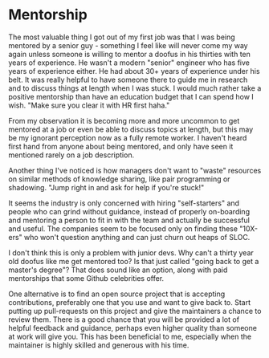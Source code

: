 # Mentorship
<!-- %TIMESTAMP=1684270800% -->

The most valuable thing I got out of my first job was that I was being mentored
by a senior guy - something I feel like will never come my way again unless
someone is willing to mentor a doofus in his thirties with ten years of
experience. He wasn't a modern "senior" engineer who has five years of
experience either. He had about 30+ years of experience under his belt. It was
really helpful to have someone there to guide me in research and to discuss
things at length when I was stuck. I would much rather take a positive
mentorship than have an education budget that I can spend how I wish. "Make sure
you clear it with HR first haha."

From my observation it is becoming more and more uncommon to get mentored at a
job or even be able to discuss topics at length, but this may be my ignorant
perception now as a fully remote worker. I haven't heard first hand from anyone
about being mentored, and only have seen it mentioned rarely on a job
description.

Another thing I've noticed is how managers don't want to "waste" resources on
similar methods of knowledge sharing, like pair programming or shadowing. "Jump
right in and ask for help if you're stuck!"

It seems the industry is only concerned with hiring "self-starters" and people
who can grind without guidance, instead of properly on-boarding and mentoring a
person to fit in with the team and actually be successful and useful. The
companies seem to be focused only on finding these "10X-ers" who won't question
anything and can just churn out heaps of SLOC.

I don't think this is only a problem with junior devs. Why can't a thirty year
old doofus like me get mentored too? Is that just called "going back to get a
master's degree"? That does sound like an option, along with paid mentorships
that some Github celebrities offer.

One alternative is to find an open source project that is accepting
contributions, preferably one that you use and want to give back to. Start
putting up pull-requests on this project and give the maintainers a chance to
review them. There is a good chance that you will be provided a lot of helpful
feedback and guidance, perhaps even higher quality than someone at work will
give you. This has been beneficial to me, especially when the maintainer is
highly skilled and generous with his time.
